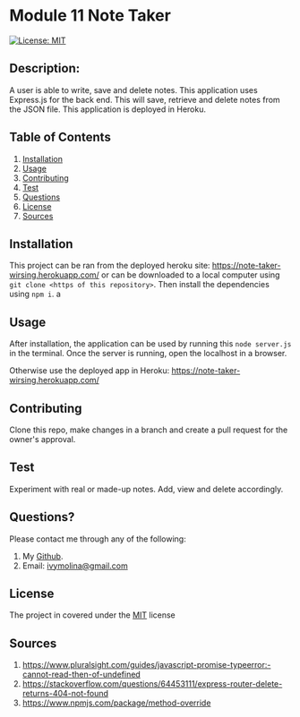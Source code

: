 # Module 11 Note Taker
[![License: MIT](https://img.shields.io/badge/License-MIT-yellow.svg)](https://opensource.org/licenses/MIT)

##  Description:

A user is able to write, save and delete notes. This application uses Express.js for the back end. This will save, retrieve and delete notes from the JSON file. This application is deployed in Heroku.

##  Table of Contents 
1. [Installation](#installation)
2. [Usage](#usage) 
3. [Contributing](#contributing) 
4. [Test](#test) 
5. [Questions](#questions)
6. [License](#license)
7. [Sources](#sources)

## Installation 

This project can be ran from the deployed heroku site: https://note-taker-wirsing.herokuapp.com/ or can be downloaded to a local computer using `git clone <https of this repository>`. Then install the dependencies using `npm i`. a

## Usage 

After installation, the application can be used by running this `node server.js` in the terminal. Once the server is running, open the localhost in a browser.

Otherwise use the deployed app in Heroku: https://note-taker-wirsing.herokuapp.com/


## Contributing 

Clone this repo, make changes in a branch and create a pull request for the  owner's approval.

## Test 

Experiment with real or made-up notes. Add, view and delete accordingly.

## Questions? 

Please contact me through any of the following:

1. My [Github](https://github.com/iwirsing).
2. Email: <a href="mailto:ivymolina@gmail.com">ivymolina@gmail.com</a>

## License

The project in covered under the [MIT](https://opensource.org/licenses/MIT) license


## Sources
1. https://www.pluralsight.com/guides/javascript-promise-typeerror:-cannot-read-then-of-undefined
2. https://stackoverflow.com/questions/64453111/express-router-delete-returns-404-not-found
3. https://www.npmjs.com/package/method-override